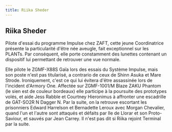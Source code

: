 ```yaml
---
title: Riika Sheder
---
```


Riika Sheder
------------




Pilote d'essai du programme Impulse chez ZAFT, cette jeune Coordinatrice présente la particularité d'être née aveugle, fait exceptionnel sur les PLANTs. Par conséquent, elle porte constamment des lunettes contenant un dispositif lui permettant de retrouver une vue normale.


Elle pilote le ZGMF-X88S Gaïa lors des essais du Système Impulse, mais son poste n'est pas titularisé, a contrario de ceux de Shinn Asuka et Mare Strode. Ironiquement, c'est ce qui lui évitera d'être assassinée lors de l'incident d'Armory One. Affectée sur ZGMF-1001/M Blaze ZAKU Phantom (le sien est de couleur bordeaux) elle participe à la poursuite des prototypes volés, et aide Jess Rabble et Courtney Hieronimus à affronter une escadrille de GAT-SO2R N Dagger N. Par la suite, on la retrouve escortant les prisonniers Edward Harrelson et Bernadette Leroux avec Morgan Chevalier, quand l'un et l'autre sont attaqués et défaits par Ile de Llorar et son Proto-Saviour, et sauvés par Jean Carrey. Il n'est pas dit si Riika rejoint Terminal par la suite.


